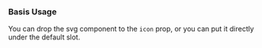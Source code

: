 ### Basis Usage

You can drop the svg component to the `icon` prop, or you can put it directly under the default slot.
